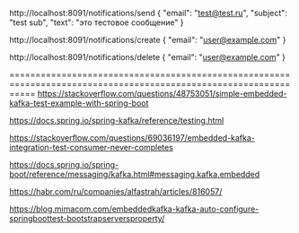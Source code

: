 http://localhost:8091/notifications/send
{
"email": "test@test.ru",
"subject": "test sub",
"text": "это тестовое сообщение"
}

http://localhost:8091/notifications/create
{
"email": "user@example.com"
}

http://localhost:8091/notifications/delete
{
"email": "user@example.com"
}





=================================================================================================================
https://stackoverflow.com/questions/48753051/simple-embedded-kafka-test-example-with-spring-boot

https://docs.spring.io/spring-kafka/reference/testing.html

https://stackoverflow.com/questions/69036197/embedded-kafka-integration-test-consumer-never-completes

https://docs.spring.io/spring-boot/reference/messaging/kafka.html#messaging.kafka.embedded

https://habr.com/ru/companies/alfastrah/articles/816057/

https://blog.mimacom.com/embeddedkafka-kafka-auto-configure-springboottest-bootstrapserversproperty/